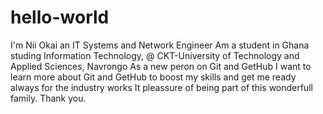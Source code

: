 # hello-world

I'm Nii Okai an IT Systems and Network Engineer
Am a student in Ghana studing Information Technology, @ CKT-University of Technology and Applied Sciences, Navrongo
As a new peron on Git and GetHub I want to learn more about Git and GetHub to boost my skills and get me ready always for the industry works
It  pleassure of being part of this wonderfull family.
Thank you.
